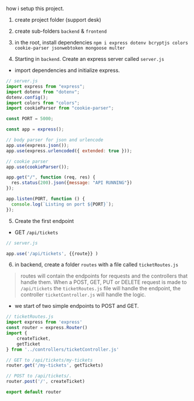how i setup this project.

1. create project folder (support desk)
2. create sub-folders `backend` & `frontend`

3. in the root, install dependencies `npm i express dotenv bcryptjs colors cookie-parser jsonwebtoken mongoose multer`

4. Starting in `backend`. Create an express server called `server.js`
- import dependencies and initialize express.
```javascript
// server.js
import express from "express";
import dotenv from "dotenv";
dotenv.config();
import colors from "colors";
import cookieParser from "cookie-parser";

const PORT = 5000;

const app = express();

// body parser for json and urlencode
app.use(express.json());
app.use(express.urlencoded({ extended: true }));

// cookie parser
app.use(cookieParser());

app.get("/", function (req, res) {
  res.status(200).json({message: "API RUNNING"})
});

app.listen(PORT, function () {
  console.log(`Listing on port ${PORT}`);
});
```

5. Create the first endpoint
- GET `/api/tickets`
```javascript
// server.js

app.use('/api/tickets', {{route}} )
```

6. in backend, create a folder `routes` with a file called `ticketRoutes.js`
> routes will contain the endpoints for requests and the controllers that handle them. When a POST, GET, PUT or DELETE request is made to `/api/tickets` the `ticketRoutes.js` file will handle the endpoint, the controller `ticketController.js` will handle the logic. 

- we start of two simple endpoints to POST and GET.

```javascript
// ticketRoutes.js
import express from 'express'
const router = express.Router()
import {
    createTicket,
    getTicket
} from '../controllers/ticketController.js'

// GET to /api/tickets/my-tickets
router.get('/my-tickets', getTickets)

// POST to /api/tickets/.
router.post('/', createTicket)

export default router
```